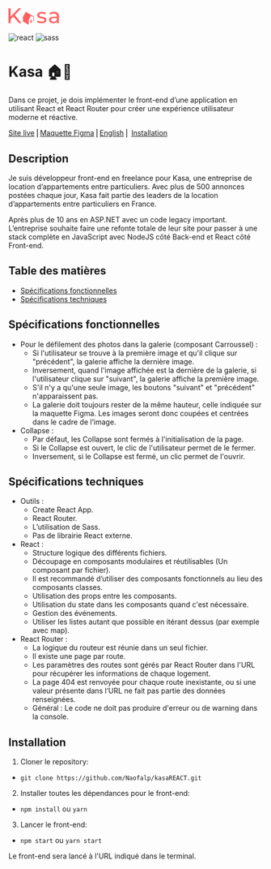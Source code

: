 <img src="kasa/src/assets/logoKasa.svg" alt="Logo de kasa" width="100"/>

![react](https://img.shields.io/badge/React-20232A?style=for-the-badge&logo=react&logoColor=61DAFB)
![sass](https://img.shields.io/badge/Sass-CC6699?style=for-the-badge&logo=sass&logoColor=white)

# Kasa 🏠🏢

Dans ce projet, je dois implémenter le front-end d’une application en utilisant React et React Router pour créer une expérience utilisateur moderne et réactive.

[Site live](https://kasa-367cc.web.app/) ⎜[Maquette Figma](https://www.figma.com/design/qEno0LwL4ZLkWyeY59kxp1/Kasa-FR-(Archived-2)?node-id=0-1) ⎜[English](#English) ⎜ [Installation](#installation)

## Description

Je suis développeur front-end en freelance pour Kasa, une entreprise de location d’appartements entre particuliers.
Avec plus de 500 annonces postées chaque jour, Kasa fait partie des leaders de la location d’appartements entre particuliers en France.

Après plus de 10 ans en ASP.NET avec un code legacy important. L’entreprise souhaite faire une refonte totale de leur site pour passer à une stack complète en JavaScript avec NodeJS côté Back-end et React côté Front-end.

## Table des matières

- [Spécifications fonctionnelles](#spécifications-fonctionnelles)
- [Spécifications techniques](#spécifications-techniques)

## Spécifications fonctionnelles

-   Pour le défilement des photos dans la galerie (composant Carroussel) :
    -   Si l'utilisateur se trouve à la première image et qu'il clique sur "précédent", la galerie affiche la dernière image.
    -   Inversement, quand l'image affichée est la dernière de la galerie, si l'utilisateur clique sur "suivant", la galerie affiche la première image.
    -   S'il n'y a qu'une seule image, les boutons "suivant" et "précédent" n'apparaissent pas.
    -   La galerie doit toujours rester de la même hauteur, celle indiquée sur la maquette Figma. Les images seront donc coupées et centrées dans le cadre de l’image.
-   Collapse :
    -   Par défaut, les Collapse sont fermés à l'initialisation de la page.
    -   Si le Collapse est ouvert, le clic de l'utilisateur permet de le fermer.
    -   Inversement, si le Collapse est fermé, un clic permet de l'ouvrir.

## Spécifications techniques

-   Outils :
    -   Create React App.
    -   React Router.
    -   L’utilisation de Sass.
    -   Pas de librairie React externe.
-   React :
    -   Structure logique des différents fichiers.
    -   Découpage en composants modulaires et réutilisables (Un composant par fichier).
    -   Il est recommandé d’utiliser des composants fonctionnels au lieu des composants classes.
    -   Utilisation des props entre les composants.
    -   Utilisation du state dans les composants quand c'est nécessaire.
    -   Gestion des événements.
    -   Utiliser les listes autant que possible en itérant dessus (par exemple avec map).
-   React Router :
    -   La logique du routeur est réunie dans un seul fichier.
    -   Il existe une page par route.
    -   Les paramètres des routes sont gérés par React Router dans l'URL pour récupérer les informations de chaque logement.
    -   La page 404 est renvoyée pour chaque route inexistante, ou si une valeur présente dans l’URL ne fait pas partie des données renseignées.
    -   Général : Le code ne doit pas produire d'erreur ou de warning dans la console.

## Installation

1. Cloner le repository:

-   `git clone https://github.com/Naofalp/kasaREACT.git`

2. Installer toutes les dépendances pour le front-end:

-   `npm install` ou `yarn`

3. Lancer le front-end:

-   `npm start` ou `yarn start`

Le front-end sera lancé à l'URL indiqué dans le terminal.
